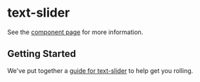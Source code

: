 # text-slider

See the [component page](http://eliseosoto.github.io/text-slider) for more information.

## Getting Started

We've put together a [guide for text-slider](http://www.polymer-project.org/docs/start/reusableelements.html) to help get you rolling.
